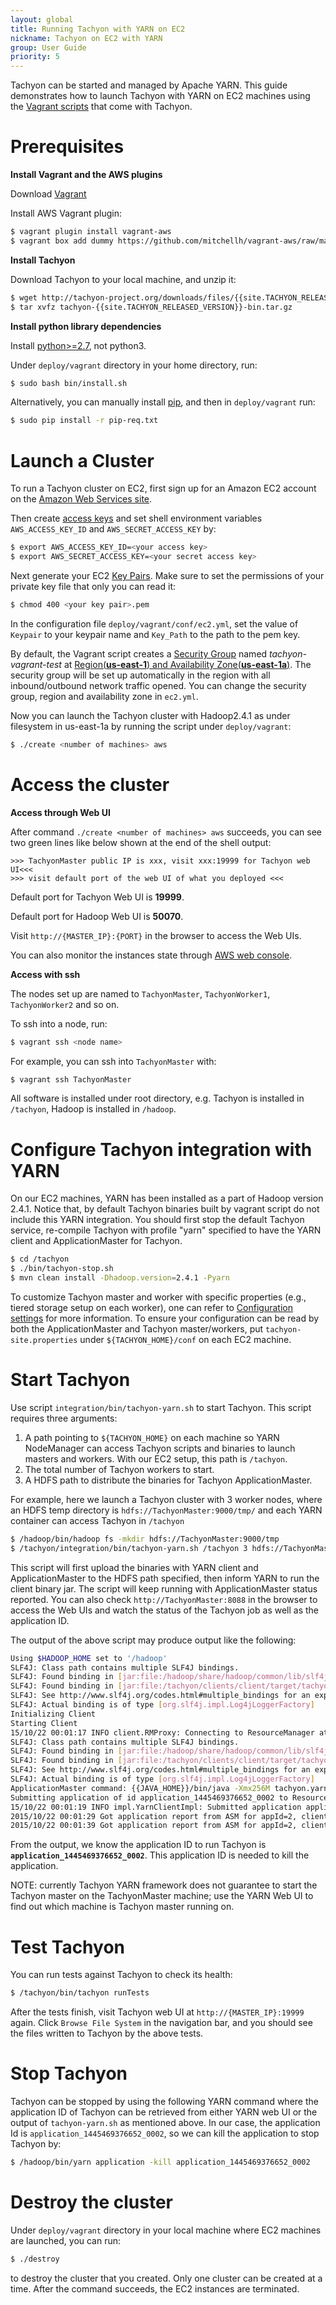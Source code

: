 ```yaml
---
layout: global
title: Running Tachyon with YARN on EC2
nickname: Tachyon on EC2 with YARN
group: User Guide
priority: 5
---
```


Tachyon can be started and managed by Apache YARN. This guide demonstrates how to launch Tachyon
with YARN on EC2 machines using the
[Vagrant scripts](https://github.com/amplab/tachyon/tree/master/deploy/vagrant) that come with
Tachyon.

# Prerequisites

**Install Vagrant and the AWS plugins**

Download [Vagrant](https://www.vagrantup.com/downloads.html)

Install AWS Vagrant plugin:

```bash
$ vagrant plugin install vagrant-aws
$ vagrant box add dummy https://github.com/mitchellh/vagrant-aws/raw/master/dummy.box
```

**Install Tachyon**

Download Tachyon to your local machine, and unzip it:

```bash
$ wget http://tachyon-project.org/downloads/files/{{site.TACHYON_RELEASED_VERSION}}/tachyon-{{site.TACHYON_RELEASED_VERSION}}-bin.tar.gz
$ tar xvfz tachyon-{{site.TACHYON_RELEASED_VERSION}}-bin.tar.gz
```

**Install python library dependencies**

Install [python>=2.7](https://www.python.org/), not python3.

Under `deploy/vagrant` directory in your home directory, run:

```bash
$ sudo bash bin/install.sh
```

Alternatively, you can manually install [pip](https://pip.pypa.io/en/latest/installing/), and then
in `deploy/vagrant` run:

```bash
$ sudo pip install -r pip-req.txt
```

# Launch a Cluster

To run a Tachyon cluster on EC2, first sign up for an Amazon EC2 account
on the [Amazon Web Services site](http://aws.amazon.com/).

Then create [access keys](https://aws.amazon.com/developers/access-keys/) and set shell environment
variables `AWS_ACCESS_KEY_ID` and `AWS_SECRET_ACCESS_KEY` by:

```bash
$ export AWS_ACCESS_KEY_ID=<your access key>
$ export AWS_SECRET_ACCESS_KEY=<your secret access key>
```

Next generate your EC2
[Key Pairs](http://docs.aws.amazon.com/AWSEC2/latest/UserGuide/ec2-key-pairs.html). Make sure to set
the permissions of your private key file that only you can read it:

```bash
$ chmod 400 <your key pair>.pem
```

In the configuration file `deploy/vagrant/conf/ec2.yml`, set the value of `Keypair` to your keypair
name and `Key_Path` to the path to the pem key.

By default, the Vagrant script creates a
[Security Group](http://docs.aws.amazon.com/AWSEC2/latest/UserGuide/using-network-security.html)
named *tachyon-vagrant-test* at
[Region(**us-east-1**) and Availability Zone(**us-east-1a**)](http://docs.aws.amazon.com/AWSEC2/latest/UserGuide/using-regions-availability-zones.html).
The security group will be set up automatically in the region with all inbound/outbound network
traffic opened. You can change the security group, region and availability zone in `ec2.yml`.

Now you can launch the Tachyon cluster with Hadoop2.4.1 as under filesystem in us-east-1a by running
the script under `deploy/vagrant`:

```bash
$ ./create <number of machines> aws
```

# Access the cluster

**Access through Web UI**

After command `./create <number of machines> aws` succeeds, you can see two green lines like below
shown at the end of the shell output:

    >>> TachyonMaster public IP is xxx, visit xxx:19999 for Tachyon web UI<<<
    >>> visit default port of the web UI of what you deployed <<<

Default port for Tachyon Web UI is **19999**.

Default port for Hadoop Web UI is **50070**.

Visit `http://{MASTER_IP}:{PORT}` in the browser to access the Web UIs.

You can also monitor the instances state through
[AWS web console](https://console.aws.amazon.com/console/home?region=us-east-1).

**Access with ssh**

The nodes set up are named to `TachyonMaster`, `TachyonWorker1`, `TachyonWorker2` and so on.

To ssh into a node, run:

```bash
$ vagrant ssh <node name>
```

For example, you can ssh into `TachyonMaster` with:

```bash
$ vagrant ssh TachyonMaster
```

All software is installed under root directory, e.g. Tachyon is installed in `/tachyon`, Hadoop is
installed in `/hadoop`.

# Configure Tachyon integration with YARN

On our EC2 machines, YARN has been installed as a part of Hadoop version 2.4.1. Notice that, by 
default Tachyon binaries 
built by vagrant script do not include this YARN integration. You should first stop the default 
Tachyon service, re-compile Tachyon with profile "yarn" specified to have the YARN client and
ApplicationMaster for Tachyon.

```bash
$ cd /tachyon
$ ./bin/tachyon-stop.sh
$ mvn clean install -Dhadoop.version=2.4.1 -Pyarn
```

To customize Tachyon master and worker with specific properties (e.g., tiered storage setup on each
worker), one can refer to [Configuration settings](Configuration-Settings.html) for more
information. To ensure your configuration can be read by both the ApplicationMaster and Tachyon
master/workers, put `tachyon-site.properties` under `${TACHYON_HOME}/conf` on each EC2 machine.

# Start Tachyon

Use script `integration/bin/tachyon-yarn.sh` to start Tachyon. This script requires three arguments:
1. A path pointing to `${TACHYON_HOME}` on each machine so YARN NodeManager can access Tachyon
scripts and binaries to launch masters and workers. With our EC2 setup, this path is `/tachyon`.
2. The total number of Tachyon workers to start.
3. A HDFS path to distribute the binaries for Tachyon ApplicationMaster.

For example, here we launch a Tachyon cluster with 3 worker nodes, where an HDFS temp directory is
`hdfs://TachyonMaster:9000/tmp/` and each YARN container can access Tachyon in `/tachyon`

```bash
$ /hadoop/bin/hadoop fs -mkdir hdfs://TachyonMaster:9000/tmp
$ /tachyon/integration/bin/tachyon-yarn.sh /tachyon 3 hdfs://TachyonMaster:9000/tmp/
```

This script will first upload the binaries with YARN client and ApplicationMaster to the HDFS path
specified, then inform YARN to run the client binary jar. The script will keep running with
ApplicationMaster status reported. You can also check `http://TachyonMaster:8088` in the browser to
access the Web UIs and watch the status of the Tachyon job as well as the application ID.

The output of the above script may produce output like the following:

```bash
Using $HADOOP_HOME set to '/hadoop'
SLF4J: Class path contains multiple SLF4J bindings.
SLF4J: Found binding in [jar:file:/hadoop/share/hadoop/common/lib/slf4j-log4j12-1.7.5.jar!/org/slf4j/impl/StaticLoggerBinder.class]
SLF4J: Found binding in [jar:file:/tachyon/clients/client/target/tachyon-client-0.8.1-SNAPSHOT-jar-with-dependencies.jar!/org/slf4j/impl/StaticLoggerBinder.class]
SLF4J: See http://www.slf4j.org/codes.html#multiple_bindings for an explanation.
SLF4J: Actual binding is of type [org.slf4j.impl.Log4jLoggerFactory]
Initializing Client
Starting Client
15/10/22 00:01:17 INFO client.RMProxy: Connecting to ResourceManager at TachyonMaster/172.31.22.124:8050
SLF4J: Class path contains multiple SLF4J bindings.
SLF4J: Found binding in [jar:file:/hadoop/share/hadoop/common/lib/slf4j-log4j12-1.7.5.jar!/org/slf4j/impl/StaticLoggerBinder.class]
SLF4J: Found binding in [jar:file:/tachyon/clients/client/target/tachyon-client-0.8.1-SNAPSHOT-jar-with-dependencies.jar!/org/slf4j/impl/StaticLoggerBinder.class]
SLF4J: See http://www.slf4j.org/codes.html#multiple_bindings for an explanation.
SLF4J: Actual binding is of type [org.slf4j.impl.Log4jLoggerFactory]
ApplicationMaster command: {{JAVA_HOME}}/bin/java -Xmx256M tachyon.yarn.ApplicationMaster 3 /tachyon localhost 1><LOG_DIR>/stdout 2><LOG_DIR>/stderr 
Submitting application of id application_1445469376652_0002 to ResourceManager
15/10/22 00:01:19 INFO impl.YarnClientImpl: Submitted application application_1445469376652_0002
2015/10/22 00:01:29 Got application report from ASM for appId=2, clientToAMToken=null, appDiagnostics=, appMasterHost=, appQueue=default, appMasterRpcPort=0, appStartTime=1445472079196, yarnAppState=RUNNING, distributedFinalState=UNDEFINED, appTrackingUrl=http://TachyonMaster:8088/proxy/application_1445469376652_0002/A, appUser=ec2-user
2015/10/22 00:01:39 Got application report from ASM for appId=2, clientToAMToken=null, appDiagnostics=, appMasterHost=, appQueue=default, appMasterRpcPort=0, appStartTime=1445472079196, yarnAppState=RUNNING, distributedFinalState=UNDEFINED, appTrackingUrl=http://TachyonMaster:8088/proxy/application_1445469376652_0002/A, appUser=ec2-user
```

From the output, we know the application ID to run Tachyon is 
**`application_1445469376652_0002`**. This application ID is needed to kill the application.

NOTE: currently Tachyon YARN framework does not guarantee to start the Tachyon master on the
TachyonMaster machine; use the YARN Web UI to find out which machine is Tachyon master running on.

# Test Tachyon

You can run tests against Tachyon to check its health:

```bash
$ /tachyon/bin/tachyon runTests
```

After the tests finish, visit Tachyon web UI at `http://{MASTER_IP}:19999` again. Click `Browse
File System` in the navigation bar, and you should see the files written to Tachyon by the above
tests.


# Stop Tachyon

Tachyon can be stopped by using the following YARN command where the application ID of Tachyon can
be retrieved from either YARN web UI or the output of `tachyon-yarn.sh` as mentioned above. In 
our case, the application Id is `application_1445469376652_0002`, so we can kill the application 
to stop Tachyon by:

```bash
$ /hadoop/bin/yarn application -kill application_1445469376652_0002
```

# Destroy the cluster

Under `deploy/vagrant` directory in your local machine where EC2 machines are launched, you can run:

```bash
$ ./destroy
```

to destroy the cluster that you created. Only one cluster can be created at a time. After the
command succeeds, the EC2 instances are terminated.
